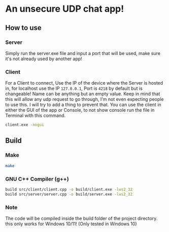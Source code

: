 # An unsecure UDP chat app!

## How to use
### Server
Simply run the server.exe file and input a port that will be used, make sure it's not already used by another app!
### Client
For a Client to connect, Use the IP of the device where the Server is hosted in, for localhost use the IP `127.0.0.1`, Port is `4218` by default but is changeable!
Name can be anything but an empty value.
Keep in mind that this will allow any udp request to go through, I'm not even expecting people to use this.
I will try to add a thing to prevent that.
You can use the client in either the GUI of the app or Console, to not show console run the file in Terminal with this command.
```cmd
client.exe -nogui
```
## Build
### Make
```bash
make
```
### GNU C++ Compiler (g++)
```bash
build src/client/client.cpp -o build/client.exe -lws2_32
build src/server/server.cpp -o build/server.exe -lws2_32
```
### Note
The code will be compiled inside the build folder of the project directory. this only works for Windows 10/11! (Only tested in Windows 10)
